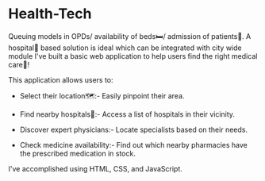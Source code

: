 # Health-Tech
Queuing models in OPDs/ availability of beds🛏️/ admission of patients🤒. A hospital🏥 based solution is ideal which can be integrated with city wide module
I've built a basic web application to help users find the right medical care💊!

This application allows users to:

- Select their location🗺️:- Easily pinpoint their area.

- Find nearby hospitals🏥:- Access a list of hospitals in their vicinity.

- Discover expert physicians:- Locate specialists based on their needs.

- Check medicine availability:- Find out which nearby pharmacies have the prescribed medication in stock.

 I've accomplished using HTML, CSS, and JavaScript.
